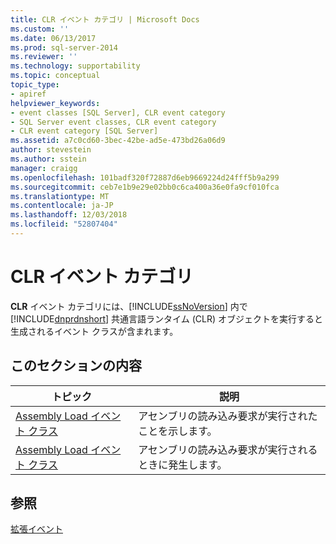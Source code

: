 ```yaml
---
title: CLR イベント カテゴリ | Microsoft Docs
ms.custom: ''
ms.date: 06/13/2017
ms.prod: sql-server-2014
ms.reviewer: ''
ms.technology: supportability
ms.topic: conceptual
topic_type:
- apiref
helpviewer_keywords:
- event classes [SQL Server], CLR event category
- SQL Server event classes, CLR event category
- CLR event category [SQL Server]
ms.assetid: a7c0cd60-3bec-42be-ad5e-473bd26a06d9
author: stevestein
ms.author: sstein
manager: craigg
ms.openlocfilehash: 101badf320f72887d6eb9669224d24fff5b9a299
ms.sourcegitcommit: ceb7e1b9e29e02bb0c6ca400a36e0fa9cf010fca
ms.translationtype: MT
ms.contentlocale: ja-JP
ms.lasthandoff: 12/03/2018
ms.locfileid: "52807404"
---
```

# <a name="clr-event-category"></a>CLR イベント カテゴリ
  **CLR** イベント カテゴリには、[!INCLUDE[ssNoVersion](../../includes/ssnoversion-md.md)] 内で [!INCLUDE[dnprdnshort](../../includes/dnprdnshort-md.md)] 共通言語ランタイム (CLR) オブジェクトを実行すると生成されるイベント クラスが含まれます。  
  
## <a name="in-this-section"></a>このセクションの内容  
  
|トピック|説明|  
|-----------|-----------------|  
|[Assembly Load イベント クラス](../../database-engine/assembly-load-event-class.md)|アセンブリの読み込み要求が実行されたことを示します。|  
|[Assembly Load イベント クラス](../../database-engine/assembly-load-event-class.md)|アセンブリの読み込み要求が実行されるときに発生します。|  
  
## <a name="see-also"></a>参照  
 [拡張イベント](../extended-events/extended-events.md)  
  
  
